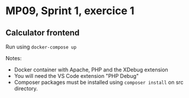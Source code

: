 # MP09, Sprint 1, exercice 1

## Calculator frontend

Run using `docker-compose up`

Notes:
- Docker container with Apache, PHP and the XDebug extension
- You will need the VS Code extension "PHP Debug"
- Composer packages must be installed using `composer install` on src directory.
